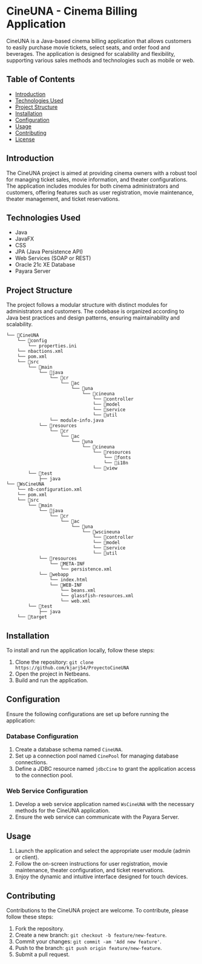 # CineUNA - Cinema Billing Application

CineUNA is a Java-based cinema billing application that allows customers to easily purchase movie tickets, select seats, and order food and beverages. The application is designed for scalability and flexibility, supporting various sales methods and technologies such as mobile or web.

## Table of Contents
- [Introduction](#introduction)
- [Technologies Used](#technologies-used)
- [Project Structure](#project-structure)
- [Installation](#installation)
- [Configuration](#configuration)
- [Usage](#usage)
- [Contributing](#contributing)
- [License](#license)

## Introduction
The CineUNA project is aimed at providing cinema owners with a robust tool for managing ticket sales, movie information, and theater configurations. The application includes modules for both cinema administrators and customers, offering features such as user registration, movie maintenance, theater management, and ticket reservations.

## Technologies Used
- Java
- JavaFX
- CSS
- JPA (Java Persistence API)
- Web Services (SOAP or REST)
- Oracle 21c XE Database
- Payara Server

## Project Structure
The project follows a modular structure with distinct modules for administrators and customers. The codebase is organized according to Java best practices and design patterns, ensuring maintainability and scalability.
```
└── 📁CineUNA
    └── 📁config
        └── properties.ini
    └── nbactions.xml
    └── pom.xml
    └── 📁src
        └── 📁main
            └── 📁java
                └── 📁cr
                    └── 📁ac
                        └── 📁una
                            └── 📁cineuna                            
                                └── 📁controller                                    
                                └── 📁model                                    
                                └── 📁service                                    
                                └── 📁util
                └── module-info.java
            └── 📁resources
                └── 📁cr
                    └── 📁ac
                        └── 📁una
                            └── 📁cineuna
                                └── 📁resources                                    
                                    └── 📁fonts                                        
                                    └── 📁i18n
                                └── 📁view                                    
        └── 📁test
            ├── java
└── 📁WsCineUNA
    └── nb-configuration.xml
    └── pom.xml
    └── 📁src
        └── 📁main
            └── 📁java
                └── 📁cr
                    └── 📁ac
                        └── 📁una
                            └── 📁wscineuna
                                └── 📁controller                                    
                                └── 📁model                                    
                                └── 📁service                                    
                                └── 📁util                                    
            └── 📁resources
                └── 📁META-INF
                    └── persistence.xml
            └── 📁webapp
                └── index.html
                └── 📁WEB-INF
                    └── beans.xml
                    └── glassfish-resources.xml
                    └── web.xml
        └── 📁test
            ├── java
    └── 📁target

```
## Installation
To install and run the application locally, follow these steps:

1. Clone the repository: `git clone https://github.com/kjarj54/ProyectoCineUNA`
2. Open the project in Netbeans.
3. Build and run the application.

## Configuration
Ensure the following configurations are set up before running the application:

### Database Configuration
1. Create a database schema named `CineUNA`.
2. Set up a connection pool named `CinePool` for managing database connections.
3. Define a JDBC resource named `jdbcCine` to grant the application access to the connection pool.

### Web Service Configuration
1. Develop a web service application named `WsCineUNA` with the necessary methods for the CineUNA application.
2. Ensure the web service can communicate with the Payara Server.

## Usage
1. Launch the application and select the appropriate user module (admin or client).
2. Follow the on-screen instructions for user registration, movie maintenance, theater configuration, and ticket reservations.
3. Enjoy the dynamic and intuitive interface designed for touch devices.

## Contributing
Contributions to the CineUNA project are welcome. To contribute, please follow these steps:
1. Fork the repository.
2. Create a new branch: `git checkout -b feature/new-feature`.
3. Commit your changes: `git commit -am 'Add new feature'`.
4. Push to the branch: `git push origin feature/new-feature`.
5. Submit a pull request.



